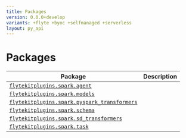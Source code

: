 ```yaml
---
title: Packages
version: 0.0.0+develop
variants: +flyte +byoc +selfmanaged +serverless
layout: py_api
---
```


# Packages

| Package | Description |
|-|-|
| [`flytekitplugins.spark.agent`](flytekitplugins.spark.agent) |  |
| [`flytekitplugins.spark.models`](flytekitplugins.spark.models) |  |
| [`flytekitplugins.spark.pyspark_transformers`](flytekitplugins.spark.pyspark_transformers) |  |
| [`flytekitplugins.spark.schema`](flytekitplugins.spark.schema) |  |
| [`flytekitplugins.spark.sd_transformers`](flytekitplugins.spark.sd_transformers) |  |
| [`flytekitplugins.spark.task`](flytekitplugins.spark.task) |  |
